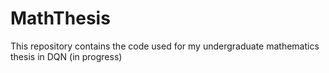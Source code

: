 # MathThesis
This repository contains the code used for my undergraduate mathematics thesis in DQN (in progress)

